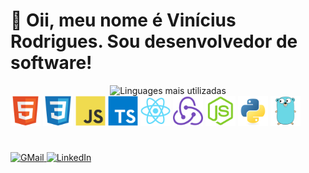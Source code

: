 # :wave: Oii, meu nome é Vinícius Rodrigues. Sou <bold>desenvolvedor de software</bold>!

<center>
  <img src="https://github-readme-stats.vercel.app/api/top-langs/?username=viniciusrodrigues1a&theme=dracula&layout=compact" alt="Linguages mais utilizadas" />
</center>

<div style="display: inline-block;">
  <img alt="HTML5" height="48" width="48" src="https://raw.githubusercontent.com/devicons/devicon/master/icons/html5/html5-original.svg" />
  <img alt="CSS3" height="48" width="48" src="https://raw.githubusercontent.com/devicons/devicon/master/icons/css3/css3-original.svg" />
  <img alt="JavaScript" height="48" width="48" src="https://raw.githubusercontent.com/devicons/devicon/master/icons/javascript/javascript-original.svg" />
  <img alt="TypeScript" height="48" width="48" src="https://raw.githubusercontent.com/devicons/devicon/master/icons/typescript/typescript-original.svg" />
  <img alt="React" height="48" width="48" src="https://raw.githubusercontent.com/devicons/devicon/master/icons/react/react-original.svg" />
  <img alt="Redux" height="48" width="48" src="https://raw.githubusercontent.com/devicons/devicon/master/icons/redux/redux-original.svg" />
  <img alt="Node" height="48" width="48" src="https://raw.githubusercontent.com/devicons/devicon/master/icons/nodejs/nodejs-original.svg" />
  <img alt="Python" height="48" width="48" src="https://raw.githubusercontent.com/devicons/devicon/master/icons/python/python-original.svg" />
  <img alt="Go" height="48" width="48" src="https://raw.githubusercontent.com/devicons/devicon/master/icons/go/go-original.svg" />
</div>

#

<div>
  <a href="mailto:viniciusrodrigues.aro@gmail.com" target="_blank">
    <img src="https://img.shields.io/badge/Gmail-D14836?style=for-the-badge&logo=gmail&logoColor=white" alt="GMail" />
  </a>
  <a href="https://www.linkedin.com/in/vinicius-rodrigues-aro/" target="_blank">
    <img src="https://img.shields.io/badge/LinkedIn-0077B5?style=for-the-badge&logo=linkedin&logoColor=white" alt="LinkedIn" />
  </a>
</div>
